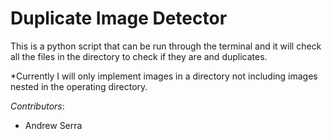 # Duplicate Image Detector

This is a python script that can be run through the terminal and it will check all the files in the directory to check if they are and duplicates.

*Currently I will only implement images in a directory not including images nested in the operating directory.


*Contributors*:
- Andrew Serra
